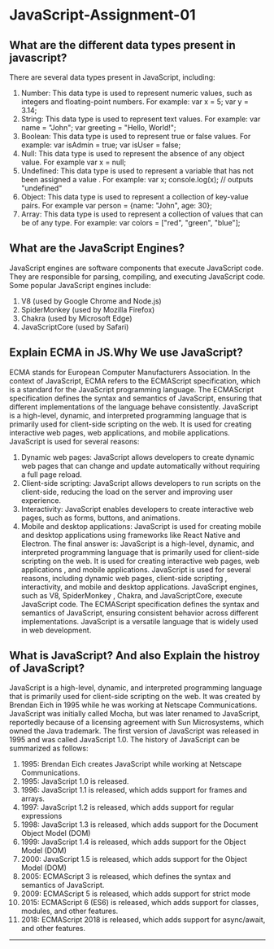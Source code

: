 # JavaScript-Assignment-01


## What are the different data types present in javascript?
There are several data types present in JavaScript, including:
1. Number: This data type is used to represent numeric values, such as integers and floating-point
numbers. For example: var x = 5; var y = 3.14;
2. String: This data type is used to represent text values. For example: var name =
"John"; var greeting = "Hello, World!";   
3. Boolean: This data type is used to represent true or false values. For example: var
isAdmin = true; var isUser = false;
4. Null: This data type is used to represent the absence of any object value. For example
var x = null;
5. Undefined: This data type is used to represent a variable that has not been assigned a value
. For example: var x; console.log(x); // outputs "undefined"
6. Object: This data type is used to represent a collection of key-value pairs. For example
var person = {name: "John", age: 30};
7. Array: This data type is used to represent a collection of values that can be of any
type. For example: var colors = ["red", "green", "blue"];

## What are the JavaScript Engines?
JavaScript engines are software components that execute JavaScript code. They are responsible for parsing, compiling, and executing
JavaScript code. Some popular JavaScript engines include:
1. V8 (used by Google Chrome and Node.js)
2. SpiderMonkey (used by Mozilla Firefox)
3. Chakra (used by Microsoft Edge)
4. JavaScriptCore (used by Safari)

## Explain ECMA in JS.Why We use JavaScript?
ECMA stands for European Computer Manufacturers Association. In the context of JavaScript, ECMA refers to the
ECMAScript specification, which is a standard for the JavaScript programming language. The ECMAScript specification
defines the syntax and semantics of JavaScript, ensuring that different implementations of the language behave
consistently.
JavaScript is a high-level, dynamic, and interpreted programming language that is primarily used for client-side scripting
on the web. It is used for creating interactive web pages, web applications, and mobile applications.
JavaScript is used for several reasons:
1. Dynamic web pages: JavaScript allows developers to create dynamic web pages that can change and update
automatically without requiring a full page reload.
2. Client-side scripting: JavaScript allows developers to run scripts on the client-side, reducing the load
on the server and improving user experience.
3. Interactivity: JavaScript enables developers to create interactive web pages, such as forms, buttons,
and animations.
4. Mobile and desktop applications: JavaScript is used for creating mobile and desktop applications using
frameworks like React Native and Electron.
The final answer is: JavaScript is a high-level, dynamic, and interpreted programming language that is primarily
used for client-side scripting on the web. It is used for creating interactive web pages, web applications
, and mobile applications. JavaScript is used for several reasons, including dynamic web pages, client-side scripting
, interactivity, and mobile and desktop applications. JavaScript engines, such as V8, SpiderMonkey
, Chakra, and JavaScriptCore, execute JavaScript code. The ECMAScript specification defines the syntax
and semantics of JavaScript, ensuring consistent behavior across different implementations. JavaScript is a versatile
language that is widely used in web development.

## What is JavaScript? And also Explain the histroy of JavaScript?
JavaScript is a high-level, dynamic, and interpreted programming language that is primarily used for client-side scripting
on the web. It was created by Brendan Eich in 1995 while he was working at
Netscape Communications. JavaScript was initially called Mocha, but was later renamed to JavaScript, reportedly
because of a licensing agreement with Sun Microsystems, which owned the Java trademark.
The first version of JavaScript was released in 1995 and was called JavaScript 1.0.
The history of JavaScript can be summarized as follows:
1. 1995: Brendan Eich creates JavaScript while working at Netscape Communications.
2. 1995: JavaScript 1.0 is released.
3. 1996: JavaScript 1.1 is released, which adds support for frames and
arrays.
4. 1997: JavaScript 1.2 is released, which adds support for regular expressions
5. 1998: JavaScript 1.3 is released, which adds support for the Document
Object Model (DOM)
6. 1999: JavaScript 1.4 is released, which adds support for the
Object Model (DOM)
7. 2000: JavaScript 1.5 is released, which adds support for the
Object Model (DOM)
8. 2005: ECMAScript 3 is released, which defines the syntax and semantics
of JavaScript.
9. 2009: ECMAScript 5 is released, which adds support for strict mode
10. 2015: ECMAScript 6 (ES6) is released, which adds
support for classes, modules, and other features.
11. 2018: ECMAScript 2018 is released, which adds support for
async/await, and other features.

---